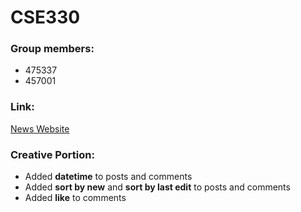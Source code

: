 # CSE330
### Group members:
 - 475337
 - 457001
 
### Link: 
[News Website](http://ec2-3-136-116-147.us-east-2.compute.amazonaws.com/~ChenyeQi/module3-group/login.php)

### Creative Portion:
 - Added **datetime** to posts and comments
 - Added **sort by new** and **sort by last edit** to posts and comments
 - Added **like** to comments
